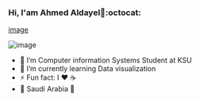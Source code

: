 ### Hi, I'am Ahmed Aldayel👋:octocat:
[image](https://github.com/saadeghi/saadeghi/blob/master/dino.gif)

![image](https://octodex.github.com/codercat/)
- 🔭 I’m Computer information Systems Student at KSU 
- 🌱 I’m currently learning Data visualization
- ⚡ Fun fact: I :heart: :coffee: 
- :round_pushpin: Saudi Arabia :green_heart:
